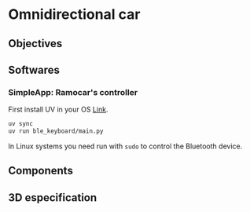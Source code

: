 # Omnidirectional car

## Objectives


## Softwares  
### SimpleApp: Ramocar's controller

First install UV in your OS [Link](https://docs.astral.sh/uv/getting-started/installation/#__tabbed_1_2).

```bash
uv sync
uv run ble_keyboard/main.py
```

In Linux systems you need run with `sudo` to control the Bluetooth device.

## Components


## 3D especification
